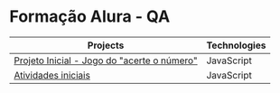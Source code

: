 # Formação Alura - QA 
 
<div  align="center" dir="auto"> 
  
|Projects|Technologies | 
|--|--| 
| [Projeto Inicial - Jogo do "acerte o número"](https://github.com/antoniobigas/Forma--o-Alura---QA-/tree/main/Projeto%20Inicial)  | JavaScript
| [Atividades iniciais](https://github.com/antoniobigas/Forma--o-Alura---QA-/tree/main/Desafio%20Inicial/logica-js-projeto_inicial)| JavaScript


</div>
